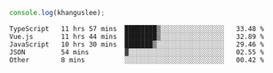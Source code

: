 ```js
console.log(khanguslee);
```

<!--START_SECTION:waka-->
```text
TypeScript   11 hrs 57 mins  ████████▒░░░░░░░░░░░░░░░░   33.48 % 
Vue.js       11 hrs 44 mins  ████████▒░░░░░░░░░░░░░░░░   32.89 % 
JavaScript   10 hrs 30 mins  ███████▒░░░░░░░░░░░░░░░░░   29.46 % 
JSON         54 mins         ▓░░░░░░░░░░░░░░░░░░░░░░░░   02.55 % 
Other        8 mins          ░░░░░░░░░░░░░░░░░░░░░░░░░   00.42 % 
```
<!--END_SECTION:waka-->

<!--
**khanguslee/khanguslee** is a ✨ _special_ ✨ repository because its `README.md` (this file) appears on your GitHub profile.

Here are some ideas to get you started:

- 🔭 I’m currently working on ...
- 🌱 I’m currently learning ...
- 👯 I’m looking to collaborate on ...
- 🤔 I’m looking for help with ...
- 💬 Ask me about ...
- 📫 How to reach me: ...
- 😄 Pronouns: ...
- ⚡ Fun fact: ...
-->
